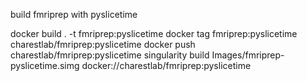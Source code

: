 build fmriprep with pyslicetime

docker build . -t fmriprep:pyslicetime
docker tag fmriprep:pyslicetime charestlab/fmriprep:pyslicetime
docker push charestlab/fmriprep:pyslicetime
singularity build Images/fmriprep-pyslicetime.simg docker://charestlab/fmriprep:pyslicetime